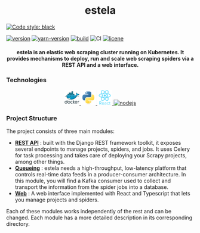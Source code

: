 <h1 align="center">estela</h1>

[![Code style: black](https://img.shields.io/badge/code%20style-black-000000.svg)](https://github.com/psf/black)

[![version](https://img.shields.io/badge/version-0.1-blue)](https://github.com/bitmakerla/estela)
[![yarn-version](https://img.shields.io/badge/yarn-v1.22.19-blue)](https://yarnpkg.com)
[![build](https://img.shields.io/badge/build-passing-brightgreen)](https://github.com/bitmakerla/estela/actions)
![CI](https://github.com/eslint/eslint/workflows/CI/badge.svg)
[![licene](https://img.shields.io/badge/license-MIT-lightgrey)](https://github.com/bitmakerla/estela/blob/main/LICENSE.md)


<h4 align="center">
<strong>estela</strong> is an elastic web scraping cluster running on <a>Kubernetes</a>. It provides mechanisms to deploy, run and scale
web scraping spiders via a REST API and a web interface.
</h4>

<h3>Technologies</h3>
<p align="center">
  <a href="https://www.docker.com/" target="_blank" rel="noreferrer"> <img src="https://raw.githubusercontent.com/devicons/devicon/master/icons/docker/docker-original-wordmark.svg" alt="docker" width="40" height="40"/> </a>
  <a href="https://www.python.org" target="_blank" rel="noreferrer"> <img src="https://raw.githubusercontent.com/devicons/devicon/master/icons/python/python-original.svg" alt="python" width="40" height="40"/> </a>
  <a href="https://reactjs.org/" target="_blank" rel="noreferrer"> <img src="https://raw.githubusercontent.com/devicons/devicon/master/icons/react/react-original-wordmark.svg" alt="react" width="40" height="40"/> </a>
  <a href="https://nodejs.org/" target="_blank" rel="noreferrer"> <img src="https://www.vectorlogo.zone/logos/nodejs/nodejs-icon.svg" alt="nodejs" width="40" height="40"/> </a>
</p>

<h3>Project Structure</h3>

The project consists of three main modules:
- [**REST API**](https://github.com/bitmakerla/estela/tree/main/estela-api) : built with the Django REST framework toolkit, it exposes several endpoints to manage projects, spiders, and
    jobs. It uses Celery for task processing and takes care of deploying your Scrapy projects, among other things.
- [**Queueing**](https://github.com/bitmakerla/estela/tree/main/queueing) : estela needs a high-throughput, low-latency platform that controls real-time data feeds in a
    producer-consumer architecture. In this module, you will find a Kafka consumer used to collect and transport the
    information from the spider jobs into a database.
- [**Web**](https://github.com/bitmakerla/estela/tree/main/estela-web) : A web interface implemented with React and Typescript that lets you manage projects and spiders.

Each of these modules works independently of the rest and can be changed. Each module has a more detailed description
in its corresponding directory.
